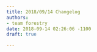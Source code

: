 ```yaml
---
title: 2018/09/14 Changelog
authors:
- team forestry
date: 2018-09-14 02:26:06 -1100
draft: true

---
```


